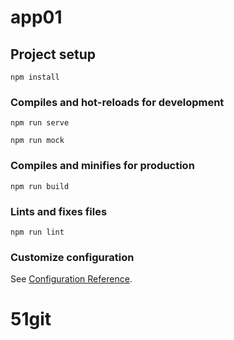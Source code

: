 # app01

## Project setup
```
npm install
```

### Compiles and hot-reloads for development
```
npm run serve

npm run mock
```

### Compiles and minifies for production
```
npm run build
```

### Lints and fixes files
```
npm run lint
```

### Customize configuration
See [Configuration Reference](https://cli.vuejs.org/config/).
# 51git
